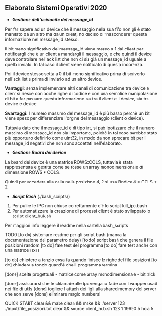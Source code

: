 ## Elaborato Sistemi Operativi 2020

-  ***Gestione dell'univocità del message_id***

Per far sapere ad un device che il messaggio nella sua fifo non gli è stato mandato da un altro ma da un client, ho deciso di "nascondere" questa informazione nel message_id stesso.

Il bit meno significativo del message_id viene messo a 1 dal client per notificargli che è un client a mandargli il messaggio, e che quindi il device deve controllare nell'ack list che non ci sia già un message_id uguale a quello inviato. In tal caso il client viene notificato di questa incorenza.

Poi il device stesso setta a 0 il bit meno significativo prima di scriverlo nell'ack list e prima di inviarlo ad un altro device.

**Vantaggi**: senza implementare altri canali di comunicazione tra device e client si riesce con poche righe di codice e con una semplice manipolazione di bit a far passare questa informazione sia tra il client e il device, sia tra device e device

**Svantaggi**: il numero massimo del message_id è più basso perchè un bit viene speso per differenziare l'orgine del messaggio (client o device). 

Tuttavia dato che il message_id è di tipo int, si può ipotizzare che il numero massimo di message_id non sia importante, poichè in tal caso sarebbe stato più opportuno definirlo come uint32, in modo da non sprecare bit per i message_id negativi che non sono accettati nell'elaborato.  

- ***Gestione Board dei device***

La board dei device è una matrice ROWSxCOLS, tuttavia è stata rappresentata e gestita come se fosse un array monodimensionale di dimensione ROWS * COLS. 

Quindi per accedere alla cella nella posizione 4, 2 si usa l'indice 4 * COLS + 2

- ***Script Bash*** (./bash_scripts/)

1. Per pulire le IPC non chiuse correttamente c'è lo script  kill_ipc.bash
2. Per automatizzare la creazione di processi client è stato sviluppato lo script client_hub.sh

Per maggiori info leggere il readme nella cartella bash_scripts

TODO
[to do] sistemare readme per gli script bash (manca la documentazione del parametro delay)
[to do] script bash che genera il file posizioni random
[to do] fare test del programma
[to do] fare test anche con una matrice 11x11

[to do] chiedere a tonzio cosa fa quando finisce le righe del file posizioni
[to do] chiedere a tonzio quand'è che il programma termina

[done] scelte progettuali - matrice come array monodimensionale - bit trick

[done] assicurarsi che le chiamate alle ipc vengano fatte con i wrapper usati nei file di utils
[done] togliere l attach dei figli alla shared memory del server che non serve
[done] eliminare magic numbers!
    
QUICK START
clear && make clean && make && ./server 123 ./input/file_posizioni.txt
clear && source client_hub.sh 123 1 19690 5 hola 5